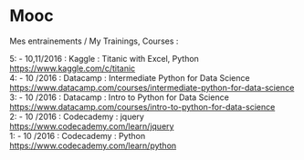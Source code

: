# Mooc
Mes entrainements / My Trainings, Courses :

5: - 10,11/2016 : Kaggle     : Titanic with Excel, Python https://www.kaggle.com/c/titanic  
4: - 10   /2016 : Datacamp   : Intermediate Python for Data Science https://www.datacamp.com/courses/intermediate-python-for-data-science  
3: - 10   /2016 : Datacamp   : Intro to Python for Data Science https://www.datacamp.com/courses/intro-to-python-for-data-science  
2: - 10   /2016 : Codecademy : jquery https://www.codecademy.com/learn/jquery  
1: - 10   /2016 : Codecademy : Python https://www.codecademy.com/learn/python  
